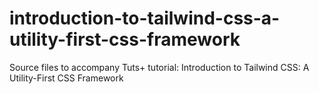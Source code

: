 # introduction-to-tailwind-css-a-utility-first-css-framework
Source files to accompany Tuts+ tutorial: Introduction to Tailwind CSS: A Utility-First CSS Framework
